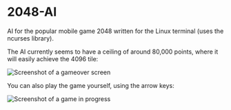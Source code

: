 # 2048-AI
AI for the popular mobile game 2048 written for the Linux terminal (uses the ncurses library).

The AI currently seems to have a ceiling of around 80,000 points, where it will easily achieve the 4096 tile: 

![Screenshot of a gameover screen](https://raw.githubusercontent.com/MatthewDBTodd/2048-AI/master/screenshot.png)

You can also play the game yourself, using the arrow keys:

![Screenshot of a game in progress](https://raw.githubusercontent.com/MatthewDBTodd/2048-AI/master/screenshot2.png)
